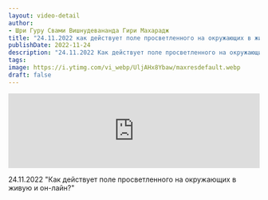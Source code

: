 ```yaml
---
layout: video-detail
author:
- Шри Гуру Свами Вишнудевананда Гири Махарадж
title: "24.11.2022 как действует поле просветленного на окружающих в живую и он-лайн?"
publishDate: 2022-11-24
description: "24.11.2022 Как действует поле просветленного на окружающих в живую и он-лайн?"
tags: 
image: https://i.ytimg.com/vi_webp/UljAHx8Ybaw/maxresdefault.webp
draft: false
---
```


<iframe width="100%" src="https://www.youtube.com/embed/UljAHx8Ybaw" frameborder="0" allowfullscreen=""></iframe> 

 24.11.2022 "Как действует поле просветленного на окружающих в живую и он-лайн?"

  

 